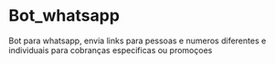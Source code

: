 # Bot_whatsapp
Bot para whatsapp, envia links para pessoas e numeros diferentes e individuais para cobranças especificas ou promoçoes
